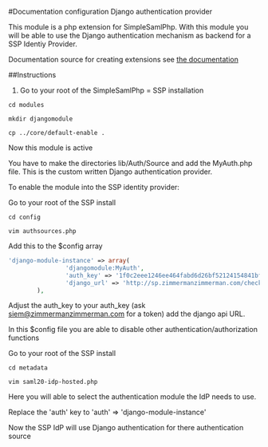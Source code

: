 #Documentation configuration Django authentication provider

This module is a php extension for SimpleSamlPhp. With this module you will be able to use the Django authentication mechanism as backend for a SSP Identiy Provider.

Documentation source for creating extensions see [the documentation](https://simplesamlphp.org/docs/1.11/simplesamlphp-customauth)

##Instructions
1. Go to your root of the SimpleSamlPhp = SSP installation

```shell
cd modules
```

```shell
mkdir djangomodule
```
```shell
cp ../core/default-enable .
```
Now this module is active

You have to make the directories lib/Auth/Source and add the MyAuth.php file. This is the custom written Django authentication provider.

To enable the module into the SSP identity provider:

Go to your root of the SSP install
```shell
cd config
```
```shell
vim authsources.php
```
Add this to the $config array
```php
'django-module-instance' => array(
                'djangomodule:MyAuth',
                'auth_key' => '1f0c2eee1246ee464fabd6d26bf52124154841bf',
                'django_url' => 'http://sp.zimmermanzimmerman.com/check-user/',
        ),
```
Adjust the auth_key to your auth_key (ask siem@zimmermanzimmerman.com for a token) add the django api URL.

In this $config file you are able to disable other authentication/authorization functions

Go to your root of the SSP install
```shell
cd metadata
```
```shell
vim saml20-idp-hosted.php
```
Here you will able to select the authentication module the IdP needs to use.

Replace the 'auth' key to 'auth' => 'django-module-instance'

Now the SSP IdP will use Django authentication for there authentication source
